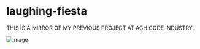 # laughing-fiesta

THIS IS A MIRROR OF MY PREVIOUS PROJECT AT AGH CODE INDUSTRY.

![image](https://user-images.githubusercontent.com/66338482/169593542-7c494571-1fe3-4a72-8b10-07f85e39d697.png)
